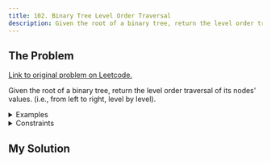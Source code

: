 ```yaml
---
title: 102. Binary Tree Level Order Traversal
description: Given the root of a binary tree, return the level order traversal of its nodes' values.
---
```


## The Problem

[Link to original problem on Leetcode.](https://leetcode.com/problems/binary-tree-level-order-traversal/)

Given the root of a binary tree, return the level order traversal of its nodes' values. (i.e., from left to right, level by level).

<details>
<summary>Examples</summary>

Example 1:

```
  3
 / \
9   20
   / \
  15  17

Input: root = [3,9,20,null,null,15,7]
Output: [[3],[9,20],[15,7]]
```

Example 2:

```
Input: root = [1]
Output: [[1]]
```

Example 3:

```
Input: root = []
Output: []
```
</details>

<details>
<summary>Constraints</summary>


</details>

## My Solution


